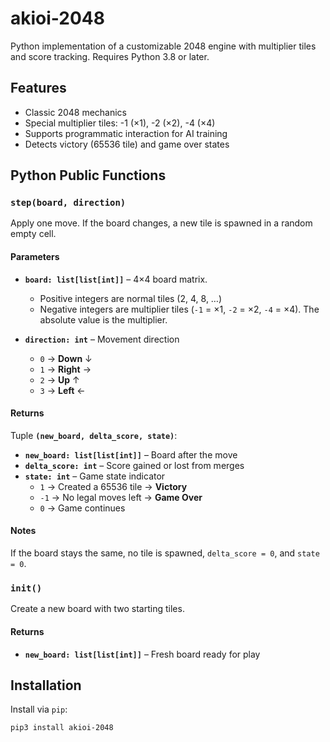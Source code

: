 # akioi-2048

Python implementation of a customizable 2048 engine with multiplier tiles and
score tracking. Requires Python 3.8 or later.

## Features





- Classic 2048 mechanics
- Special multiplier tiles: -1 (×1), -2 (×2), -4 (×4)
- Supports programmatic interaction for AI training
- Detects victory (65536 tile) and game over states

## Python Public Functions

### `step(board, direction)`

Apply one move. If the board changes, a new tile is spawned in a random empty
cell.

#### Parameters

- **`board: list[list[int]]`** – 4×4 board matrix.
    - Positive integers are normal tiles (2, 4, 8, …)
    - Negative integers are multiplier tiles
      (`-1` = ×1, `-2` = ×2, `-4` = ×4). The absolute value is the multiplier.

- **`direction: int`** – Movement direction
    - `0` → **Down** ↓
    - `1` → **Right** →
    - `2` → **Up** ↑
    - `3` → **Left** ←

#### Returns

Tuple **`(new_board, delta_score, state)`**:

- **`new_board: list[list[int]]`** – Board after the move
- **`delta_score: int`** – Score gained or lost from merges
- **`state: int`** – Game state indicator
    - `1` → Created a 65536 tile → **Victory**
    - `-1` → No legal moves left → **Game Over**
    - `0` → Game continues

#### Notes

If the board stays the same, no tile is spawned, `delta_score = 0`, and
`state = 0`.

### `init()`

Create a new board with two starting tiles.

#### Returns

- **`new_board: list[list[int]]`** – Fresh board ready for play

## Installation

Install via `pip`:

```bash
pip3 install akioi-2048
```

